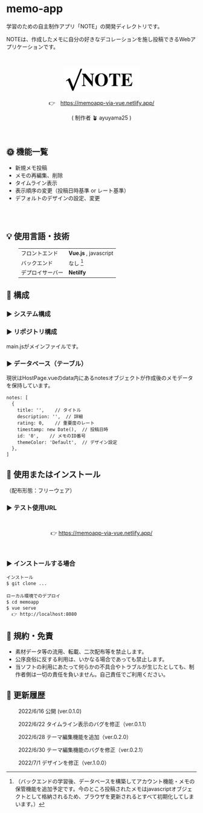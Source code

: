 # memo-app
  学習のための自主制作アプリ「NOTE」の開発ディレクトリです。

  NOTEは、作成したメモに自分の好きなデコレーションを施し投稿できるWebアプリケーションです。

<div style="text-align: center; padding: 1rem;">

![ロゴ：NOTE](./src/assets/logo-note.png)

👉　https://memoapp-via-vue.netlify.app/

( 制作者 🪴 ayuyama25 )

</div>

## 🌞 機能一覧
  * 新規メモ投稿
  * メモの再編集、削除  
  * タイムライン表示
  * 表示順序の変更（投稿日時基準 or レート基準）
  * デフォルトのデザインの設定、変更

<div style="text-align: center; padding: 1rem;">
<!--   ＜デモンストレーション＞ -->
<!-- TODO: 使い方の追加 -->

</div>

## 💡 使用言語・技術

<div style="padding: 0 2rem;">

| | |
|-|-|
| フロントエンド | **Vue.js** , javascript |
| バックエンド | なし [^補足] |
| デプロイサーバー | **Netilfy** 

[^補足]: （バックエンドの学習後、データベースを構築してアカウント機能・メモの保管機能を追加予定です。今のところ投稿されたメモはjavascriptオブジェクトとして格納されるため、ブラウザを更新されるとすべて初期化してしまいます。）

</div>

## 🌵 構成

### ▶︎ システム構成


### ▶︎ リポジトリ構成
  main.jsがメインファイルです。
<!-- HostPage.vueがappをマウントしている・・？？ -->
<!-- TODO 確認 -->

### ▶︎ データベース（テーブル）
  現状はHostPage.vueのdata内にあるnotesオブジェクトが作成後のメモデータを保持しています。
```
notes: [
  {
    title: '',    // タイトル
    description: '',  // 詳細
    rating: 0,    // 重要度のレート
    timestamp: new Date(),  // 投稿日時
    id: '0',    // メモのID番号
    themeColor: 'Default',  // デザイン設定
  }, 
]
```

## 📝 使用またはインストール

（配布形態：フリーウェア）

### ▶︎ テスト使用URL

<div style="text-align: center; padding: 1rem;">

  👉 https://memoapp-via-vue.netlify.app/

</div>

### ▶︎ インストールする場合
```
インストール
$ git clone ...

ローカル環境でのデプロイ
$ cd memoapp
$ vue serve
  👉 http://localhost:8080
```
<!-- コマンド要確認、修正 -->

## 🫰 規約・免責
* 素材データ等の流用、転載、二次配布等を禁止します。
* 公序良俗に反する利用は、いかなる場合であっても禁止します。
* 当ソフトの利用にあたって何らかの不具合やトラブルが生じたとしても、制作者側は一切の責任を負いません。自己責任でご利用ください。

## 🔖 更新履歴
<div style="padding: 0 2rem;">

2022/6/16 公開 (ver.0.1.0)

2022/6/22 タイムライン表示のバグを修正（ver.0.1.1）

2022/6/28 テーマ編集機能を追加（ver.0.2.0）

2022/6/30 テーマ編集機能のバグを修正（ver.0.2.1）

2022/7/1  デザインを修正（ver.1.0.0）

<!--  TODO 確認、整備 -->
</div>
